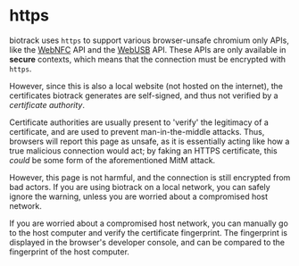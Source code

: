 # https

biotrack uses `https` to support various browser-unsafe chromium only APIs, like
the [WebNFC](https://googlechrome.github.io/samples/web-nfc/) API and
the [WebUSB](https://googlechrome.github.io/samples/webusb/) API.
These APIs are only available in **secure** contexts, which means that the
connection must be encrypted with `https`.

However, since this is also a local website (not hosted on the internet), the
certificates biotrack generates are self-signed, and thus not verified by a
_certificate authority_.

Certificate authorities are usually present to 'verify' the legitimacy of a
certificate, and are used to prevent man-in-the-middle attacks. Thus,
browsers will report this page as unsafe, as it is essentially acting like how
a true malicious connection would act; by faking an HTTPS certificate, this
_could_ be some form of the aforementioned MitM attack.

However, this page is not harmful, and the connection is still encrypted from
bad actors. If you are using biotrack on a local network, you can safely ignore
the warning, unless you are worried about a compromised host network.

If you are worried about a compromised host network, you can manually
go to the host computer and verify the certificate fingerprint. The fingerprint
is displayed in the browser's developer console, and can be compared to the
fingerprint of the host computer.
